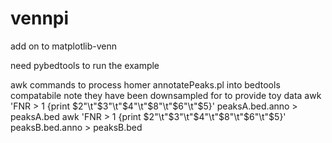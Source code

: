# vennpi
add on to matplotlib-venn

need pybedtools to run the example

awk commands to process homer annotatePeaks.pl into bedtools compatabile 
note they have been downsampled for to provide toy data 
awk 'FNR > 1 {print $2"\t"$3"\t"$4"\t"$8"\t"$6"\t"$5}' peaksA.bed.anno > peaksA.bed
awk 'FNR > 1 {print $2"\t"$3"\t"$4"\t"$8"\t"$6"\t"$5}' peaksB.bed.anno > peaksB.bed
